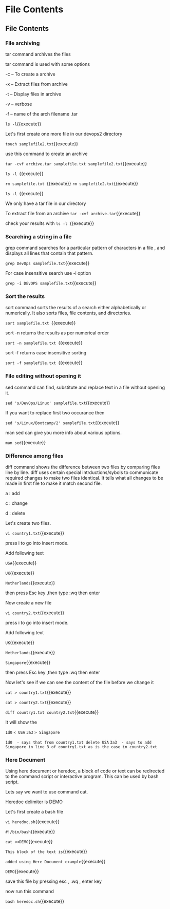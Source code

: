 # File Contents
## File Contents

### File archiving

tar command archives the files

tar command is used with some options

-c – To create a archive


-x – Extract files from archive


-t – Display files in archive


-v – verbose


-f – name of the arch filename .tar


`ls -l`{{execute}}


Let's first create one more file in our devops2 directory

`touch samplefile2.txt`{{execute}}

use this command to create an archive 

`tar -cvf archive.tar samplefile.txt samplefile2.txt`{{execute}}

`ls -l `{{execute}}

`rm samplefile.txt `{{execute}}
`rm samplefile2.txt`{{execute}}

`ls -l `{{execute}}

We only have a tar file in our directory

To extract file from an archive
`tar -xvf archive.tar`{{execute}}


check your results with 
`ls -l `{{execute}}


### Searching a string in a file

grep command searches for a particular pattern of characters in a file , and displays all lines that contain that pattern.

`grep DevOps samplefile.txt`{{execute}}


For case insensitive search use -i option

`grep -i DEvOPS samplefile.txt`{{execute}}

### Sort the results

sort command sorts the results of a search either alphabetically or numerically. It also sorts files, file contents, and directories.

`sort samplefile.txt `{{execute}}

sort -n  returns the results as per numerical order

`sort -n samplefile.txt `{{execute}}

sort -f  returns case insensitive sorting

`sort -f samplefile.txt `{{execute}}

### File editing without opening it

sed command can find, substitute  and replace text in a file without opening it. 

`sed 's/DevOps/Linux' samplefile.txt`{{execute}}

If you want to replace first two occurance then 

`sed 's/Linux/Bootcamp/2' samplefile.txt`{{execute}}

man sed can give you more info about various options.

`man sed`{{execute}}

### Difference among files

diff command shows the difference between two files by comparing files line by line. diff uses certain special intrductions/sybols to communicate required changes to make two files identical. It tells what all changes to be made in first file to make it match second file. 

a : add


c : change


d : delete

Let's create two files. 

`vi country1.txt`{{execute}}

press i to go into insert mode.

Add following text

`USA`{{execute}}

`UK`{{execute}}

`Netherlands`{{execute}}

then press Esc key ,then type :wq then enter

Now create a new file

`vi country2.txt`{{execute}}

press i to go into insert mode.

Add following text

`UK`{{execute}}

`Netherlands`{{execute}}

`Singapore`{{execute}}

then press Esc key ,then type :wq then enter


Now let's see if we can see the content of the file before we change it

 
`cat > country1.txt`{{execute}}

`cat > country2.txt`{{execute}}

`diff country1.txt country2.txt`{{execute}}

It will show the 

`1d0`
`< USA`
`3a3`
`> Singapore`

`1d0  - says that from country1.txt delete USA`
`3a3  - says to add Singapore in line 3 of country1.txt as is the case in country2.txt`


### Here Document

Using here document  or heredoc, a block of code or text can be redirected to the command script or interactive program. This can be used by bash script.

Lets say we want to use command cat.

Heredoc delimiter is DEMO


Let's first create a bash file

`vi heredoc.sh`{{execute}}


`#!/bin/bash`{{execute}}

`cat <<DEMO`{{execute}}

`This block of the text is`{{execute}}

`added using Here Document example`{{execute}}

`DEMO`{{execute}}

save this file by pressing esc , :wq , enter key

now run this command

`bash heredoc.sh`{{execute}}




